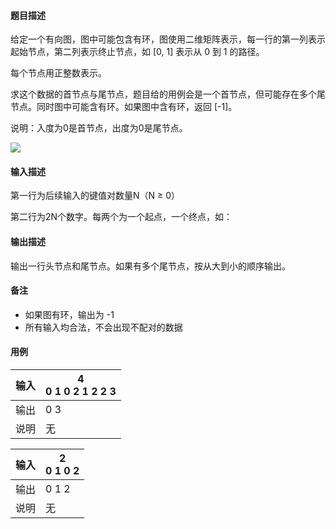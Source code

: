 #### 题目描述

给定一个有向图，图中可能包含有环，图使用二维矩阵表示，每一行的第一列表示起始节点，第二列表示终止节点，如 [0, 1] 表示从 0 到 1 的路径。

每个节点用正整数表示。

求这个数据的首节点与尾节点，题目给的用例会是一个首节点，但可能存在多个尾节点。同时图中可能含有环。如果图中含有环，返回 [-1]。

说明：入度为0是首节点，出度为0是尾节点。

![](https://img-blog.csdnimg.cn/direct/643a4e9d9f954ea1a01826bc9fe52fe3.png)

#### 输入描述

第一行为后续输入的键值对数量N（N ≥ 0）

第二行为2N个数字。每两个为一个起点，一个终点，如：

#### 输出描述

输出一行头节点和尾节点。如果有多个尾节点，按从大到小的顺序输出。

#### 备注

* 如果图有环，输出为 -1
* 所有输入均合法，不会出现不配对的数据

#### 用例


| 输入 | 4<br/>0 1 0 2 1 2 2 3 |
| ------ | ----------------------- |
| 输出 | 0 3                   |
| 说明 | 无                    |


| 输入 | 2<br/>0 1 0 2 |
| ------ | --------------- |
| 输出 | 0 1 2         |
| 说明 | 无            |

